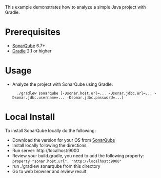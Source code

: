 This example demonstrates how to analyze a simple Java project with Gradle.

Prerequisites
=============
* [SonarQube](http://www.sonarqube.org/downloads/) 6.7+
* [Gradle](http://www.gradle.org/) 2.1 or higher

Usage
=====
* Analyze the project with SonarQube using Gradle:

        ./gradlew sonarqube [-Dsonar.host.url=... -Dsonar.jdbc.url=... -Dsonar.jdbc.username=... -Dsonar.jdbc.password=...]
        
Local Install
=============
To install SonarQube locally do the following:
* Download the version for your OS from [SonarQube](http://www.sonarqube.org/downloads/)
* Install locally following the directions
* Run server: http://localhost:9000
* Review your build.gradle, you need to add the following property: ```property "sonar.host.url", "http://localhost:9000"```
* run ./gradlew sonarqube from this directory
* Go to web browser and review result
